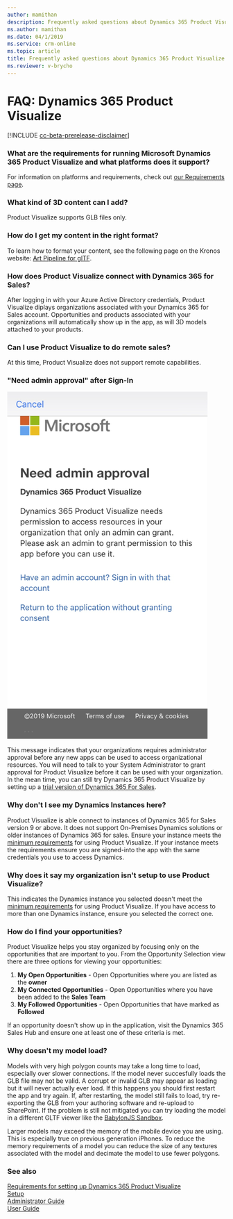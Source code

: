 ```yaml
---
author: mamithan
description: Frequently asked questions about Dynamics 365 Product Visualize
ms.author: mamithan
ms.date: 04/1/2019
ms.service: crm-online
ms.topic: article
title: Frequently asked questions about Dynamics 365 Product Visualize
ms.reviewer: v-brycho
---
```


# FAQ: Dynamics 365 Product Visualize

[!INCLUDE [cc-beta-prerelease-disclaimer](../includes/cc-beta-prerelease-disclaimer.md)]

### What are the requirements for running Microsoft Dynamics 365 Product Visualize and what platforms does it support?

For information on platforms and requirements, check out [our Requirements page](requirements.md).

### What kind of 3D content can I add?

Product Visualize supports GLB files only.

### How do I get my content in the right format?

To learn how to format your content, see the following page on the Kronos website: [Art Pipeline for glTF](https://go.microsoft.com/fwlink/p/?linkid=2083000). 

### How does Product Visualize connect with Dynamics 365 for Sales?

After logging in with your Azure Active Directory credentials, Product Visualize diplays organizations associated with your Dynamics 365 for Sales account. Opportunities and products associated with your organizations will automatically show up in the app, as will 3D models attached to your products.
	
### Can I use Product Visualize to do remote sales?

At this time, Product Visualize does not support remote capabilities.


### "Need admin approval" after Sign-In

![Admin Approval](media/admin-approval.PNG "Admin Approval")

This message indicates that your organizations requires administrator approval before any new apps can be used to access organizational resources. You will need to talk to your System Administrator to grant approval for Product Visualize before it can be used with your organization. In the mean time, you can still try Dynamics 365 Product Visualize by setting up a [trial version of Dynamics 365 For Sales](setup.md). 

 ### Why don't I see my Dynamics Instances here?
 Product Visualize is able connect to instances of Dynamics 365 for Sales version 9 or above. It does not support On-Premises Dynamics solutions or older instances of Dynamics 365 for sales. Ensure your instance meets the [minimum requirements](requirements.md) for using Product Visualize. If your instance meets the requirements ensure you are signed-into the app with the same credentials you use to access Dynamics.

 ### Why does it say my organization isn't setup to use Product Visualize?
 This indicates the Dynamics instance you selected doesn't meet the [minimum requirements](requirements.md) for using Product Visualize. If you have access to more than one Dynamics instance, ensure you selected the correct one.

 ### How do I find your opportunities?
Product Visualize helps you stay organized by focusing only on the opportunities that are important to you. From the Opportunity Selection view there are three options for viewing your opportunities:

1. **My Open Opportunities** - Open Opportunities where you are listed as the __owner__
2. **My Connected Opportunities** - Open Opportunities where you have been added to the __Sales Team__
3. **My Followed Opportunities** - Open Opportunities that have marked as __Followed__

If an opportunity doesn't show up in the application, visit the Dynamics 365 Sales Hub and ensure one at least one of these criteria is met.

### Why doesn't my model load?
Models with very high polygon counts may take a long time to load, especially over slower connections. If the model never succesfully loads the GLB file may not be valid. A corrupt or invalid GLB may appear as loading but it will never actually ever load. If this happens you should first restart the app and try again. If, after restarting, the model still fails to load, try re-exporting the GLB from your authoring software and re-upload to SharePoint. If the problem is still not mitigated you can try loading the model in a different GLTF viewer like the [BabylonJS Sandbox](https://sandbox.babylonjs.com/). 

Larger models may exceed the memory of the mobile device you are using. This is especially true on previous generation iPhones. To reduce the memory requirements of a model you can reduce the size of any textures associated with the model and decimate the model to use fewer polygons.

### See also

[Requirements for setting up Dynamics 365 Product Visualize](requirements.md)<br>
[Setup](setup.md)<br>
[Administrator Guide](admin-guide.md)<br>
[User Guide](user-guide.md)<br>
